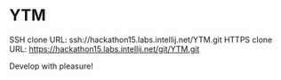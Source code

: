 YTM
===

SSH clone URL: ssh://hackathon15.labs.intellij.net/YTM.git
HTTPS clone URL: https://hackathon15.labs.intellij.net/git/YTM.git

Develop with pleasure!